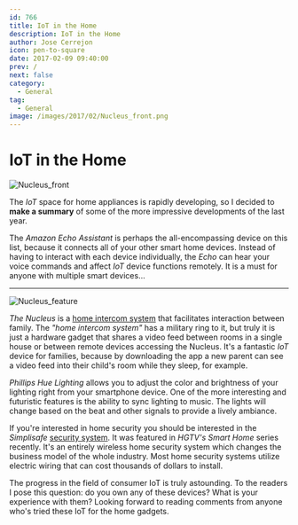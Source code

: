 ```yaml
---
id: 766
title: IoT in the Home
description: IoT in the Home
author: Jose Cerrejon
icon: pen-to-square
date: 2017-02-09 09:40:00
prev: /
next: false
category:
  - General
tag:
  - General
image: /images/2017/02/Nucleus_front.png
---
```


# IoT in the Home

![Nucleus_front](/images/2017/02/Nucleus_front.png)

The *IoT* space for home appliances is rapidly developing, so I decided to **make a summary** of some of the more impressive developments of the last year.

The *Amazon Echo Assistant* is perhaps the all-encompassing device on this list, because it connects all of your other smart home devices. Instead of having to interact with each device individually, the *Echo* can hear your voice commands and affect *IoT* device functions remotely. It is a must for anyone with multiple smart devices...

- - -
![Nucleus_feature](/images/2017/02/Nucleus_feature.png)

*The Nucleus* is a [home intercom system](https://nucleuslife.com/) that facilitates interaction between family. The *"home intercom system"* has a military ring to it, but truly it is just a hardware gadget that shares a video feed between rooms in a single house or between remote devices accessing the Nucleus. It's a fantastic *IoT* device for families, because by downloading the app a new parent can see a video feed into their child's room while they sleep, for example.

*Phillips Hue Lighting* allows you to adjust the color and brightness of your lighting right from your smartphone device. One of the more interesting and futuristic features is the ability to sync lighting to music. The lights will change based on the beat and other signals to provide a lively ambiance.

If you're interested in home security you should be interested in the *Simplisafe* [security system](http://simplisafe.com/wireless-security-systems). It was featured in *HGTV's Smart Home* series recently. It's an entirely wireless home security system which changes the business model of the whole industry. Most home security systems utilize electric wiring that can cost thousands of dollars to install.

The progress in the field of consumer IoT is truly astounding. To the readers I pose this question: do you own any of these devices? What is your experience with them? Looking forward to reading comments from anyone who's tried these IoT for the home gadgets.